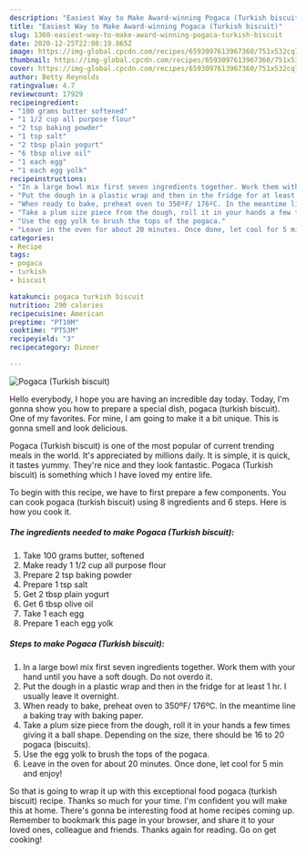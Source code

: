 ```yaml
---
description: "Easiest Way to Make Award-winning Pogaca (Turkish biscuit)"
title: "Easiest Way to Make Award-winning Pogaca (Turkish biscuit)"
slug: 1360-easiest-way-to-make-award-winning-pogaca-turkish-biscuit
date: 2020-12-25T22:08:19.865Z
image: https://img-global.cpcdn.com/recipes/6593097613967360/751x532cq70/pogaca-turkish-biscuit-recipe-main-photo.jpg
thumbnail: https://img-global.cpcdn.com/recipes/6593097613967360/751x532cq70/pogaca-turkish-biscuit-recipe-main-photo.jpg
cover: https://img-global.cpcdn.com/recipes/6593097613967360/751x532cq70/pogaca-turkish-biscuit-recipe-main-photo.jpg
author: Betty Reynolds
ratingvalue: 4.7
reviewcount: 17929
recipeingredient:
- "100 grams butter softened"
- "1 1/2 cup all purpose flour"
- "2 tsp baking powder"
- "1 tsp salt"
- "2 tbsp plain yogurt"
- "6 tbsp olive oil"
- "1 each egg"
- "1 each egg yolk"
recipeinstructions:
- "In a large bowl mix first seven ingredients together. Work them with your hand until you have a soft dough. Do not overdo it."
- "Put the dough in a plastic wrap and then in the fridge for at least 1 hr. I usually leave it overnight."
- "When ready to bake, preheat oven to 350ºF/ 176ºC. In the meantime line a baking tray with baking paper."
- "Take a plum size piece from the dough, roll it in your hands a few times giving it a ball shape. Depending on the size, there should be 16 to 20 pogaca (biscuits)."
- "Use the egg yolk to brush the tops of the pogaca."
- "Leave in the oven for about 20 minutes. Once done, let cool for 5 min and enjoy!"
categories:
- Recipe
tags:
- pogaca
- turkish
- biscuit

katakunci: pogaca turkish biscuit 
nutrition: 290 calories
recipecuisine: American
preptime: "PT10M"
cooktime: "PT53M"
recipeyield: "3"
recipecategory: Dinner

---
```



![Pogaca (Turkish biscuit)](https://img-global.cpcdn.com/recipes/6593097613967360/751x532cq70/pogaca-turkish-biscuit-recipe-main-photo.jpg)

Hello everybody, I hope you are having an incredible day today. Today, I'm gonna show you how to prepare a special dish, pogaca (turkish biscuit). One of my favorites. For mine, I am going to make it a bit unique. This is gonna smell and look delicious.

Pogaca (Turkish biscuit) is one of the most popular of current trending meals in the world. It's appreciated by millions daily. It is simple, it is quick, it tastes yummy. They're nice and they look fantastic. Pogaca (Turkish biscuit) is something which I have loved my entire life.




To begin with this recipe, we have to first prepare a few components. You can cook pogaca (turkish biscuit) using 8 ingredients and 6 steps. Here is how you cook it.

<!--inarticleads1-->

##### The ingredients needed to make Pogaca (Turkish biscuit):

1. Take 100 grams butter, softened
1. Make ready 1 1/2 cup all purpose flour
1. Prepare 2 tsp baking powder
1. Prepare 1 tsp salt
1. Get 2 tbsp plain yogurt
1. Get 6 tbsp olive oil
1. Take 1 each egg
1. Prepare 1 each egg yolk




<!--inarticleads2-->

##### Steps to make Pogaca (Turkish biscuit):

1. In a large bowl mix first seven ingredients together. Work them with your hand until you have a soft dough. Do not overdo it.
1. Put the dough in a plastic wrap and then in the fridge for at least 1 hr. I usually leave it overnight.
1. When ready to bake, preheat oven to 350ºF/ 176ºC. In the meantime line a baking tray with baking paper.
1. Take a plum size piece from the dough, roll it in your hands a few times giving it a ball shape. Depending on the size, there should be 16 to 20 pogaca (biscuits).
1. Use the egg yolk to brush the tops of the pogaca.
1. Leave in the oven for about 20 minutes. Once done, let cool for 5 min and enjoy!




So that is going to wrap it up with this exceptional food pogaca (turkish biscuit) recipe. Thanks so much for your time. I'm confident you will make this at home. There's gonna be interesting food at home recipes coming up. Remember to bookmark this page in your browser, and share it to your loved ones, colleague and friends. Thanks again for reading. Go on get cooking!
